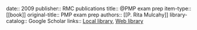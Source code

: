 date:: 2009
publisher:: RMC publications
title:: @PMP exam prep
item-type:: [[book]]
original-title:: PMP exam prep
authors:: [[P. Rita Mulcahy]]
library-catalog:: Google Scholar
links:: [Local library](zotero://select/library/items/RITL4ELG), [Web library](https://www.zotero.org/users/6520516/items/RITL4ELG)
